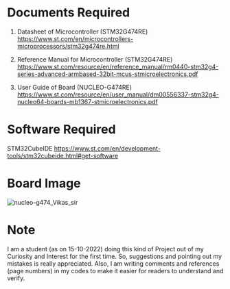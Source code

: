 # Documents Required
1. Datasheet of Microcontroller (STM32G474RE)
https://www.st.com/en/microcontrollers-microprocessors/stm32g474re.html

2. Reference Manual for Microcontroller (STM32G474RE)
https://www.st.com/resource/en/reference_manual/rm0440-stm32g4-series-advanced-armbased-32bit-mcus-stmicroelectronics.pdf

3. User Guide of Board (NUCLEO-G474RE)
https://www.st.com/resource/en/user_manual/dm00556337-stm32g4-nucleo64-boards-mb1367-stmicroelectronics.pdf

# Software Required
STM32CubeIDE
https://www.st.com/en/development-tools/stm32cubeide.html#get-software

# Board Image
![nucleo-g474_Vikas_sir](https://user-images.githubusercontent.com/107645490/191828809-7376ea02-76a6-43e5-b160-ebc7c226e4a7.jpg)

# Note
I am a student (as on 15-10-2022) doing this kind of Project out of my Curiosity and Interest for the first time.
So, suggestions and pointing out my mistakes is really appreciated.
Also, I am writing comments and references (page numbers) in my codes to make it easier for readers to understand and verify.
